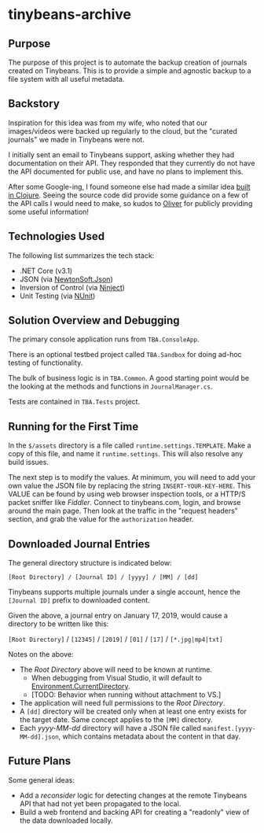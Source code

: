 # tinybeans-archive

## Purpose

The purpose of this project is to automate the backup creation of journals created on Tinybeans.  This is to provide a simple and agnostic backup to a file system with all useful metadata.

## Backstory

Inspiration for this idea was from my wife, who noted that our images/videos were backed up regularly to the cloud, but the "curated journals" we made in Tinybeans were not.

I initially sent an email to Tinybeans support, asking whether they had documentation on their API.  They responded that they currently do not have the API documented for public use, and have no plans to implement this.

After some Google-ing, I found someone else had made a similar idea [built in Clojure](https://github.com/oliyh/tinybeans-archive/tree/master/src/tinybeans_archive).  Seeing the source code did provide some guidance on a few of the API calls I would need to make, so kudos to [Oliver](https://github.com/oliyh) for publicly providing some useful information!

## Technologies Used

The following list summarizes the tech stack:

* .NET Core (v3.1)
* JSON (via [NewtonSoft.Json](https://www.nuget.org/packages/Newtonsoft.Json/))
* Inversion of Control (via [Ninject](https://www.nuget.org/packages/ninject))
* Unit Testing (via [NUnit](https://www.nuget.org/packages/nunit))

## Solution Overview and Debugging

The primary console application runs from `TBA.ConsoleApp`.

There is an optional testbed project called `TBA.Sandbox` for doing ad-hoc testing of functionality.

The bulk of business logic is in `TBA.Common`.  A good starting point would be the looking at the methods and functions in `JournalManager.cs`.

Tests are contained in `TBA.Tests` project.

## Running for the First Time

In the `$/assets` directory is a file called `runtime.settings.TEMPLATE`.  Make a copy of this file, and name it `runtime.settings`.  This will also resolve any build issues.

The next step is to modify the values.  At minimum, you will need to add your own value the JSON file by replacing the string `INSERT-YOUR-KEY-HERE`.  This VALUE can be found by using web browser inspection tools, or a HTTP/S packet sniffer like _Fiddler_.  Connect to tinybeans.com, login, and browse around the main page.  Then look at the traffic in the "request headers" section, and grab the value for the `authorization` header.

## Downloaded Journal Entries

The general directory structure is indicated below:

```layout
[Root Directory] / [Journal ID] / [yyyy] / [MM] / [dd]
```

Tinybeans supports multiple journals under a single account, hence the `[Journal ID]` prefix to downloaded content.

Given the above, a journal entry on January 17, 2019, would cause a directory to be written like this:

`[Root Directory]` / `[12345]` / `[2019]` / `[01]` / `[17]` / `[*.jpg|mp4|txt]`

Notes on the above:

* The _Root Directory_ above will need to be known at runtime.
  * When debugging from Visual Studio, it will default to [Environment.CurrentDirectory](https://docs.microsoft.com/en-us/dotnet/api/system.environment.currentdirectory?view=netcore-3.1).
  * [TODO: Behavior when running without attachment to VS.]
* The application will need full permissions to the _Root Directory_.
* A `[dd]` directory will be created only when at least one entry exists for the target date.  Same concept applies to the `[MM]` directory.
* Each _yyyy-MM-dd_ directory will have a JSON file called `manifest.[yyyy-MM-dd].json`, which contains metadata about the content in that day.

## Future Plans

Some general ideas:

* Add a _reconsider_ logic for detecting changes at the remote Tinybeans API that had not yet been propagated to the local.
* Build a web frontend and backing API for creating a "readonly" view of the data downloaded locally.
